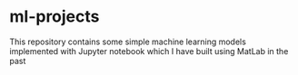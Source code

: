 # ml-projects
This repository contains some simple machine learning models implemented with Jupyter notebook which I have built using MatLab in the past
